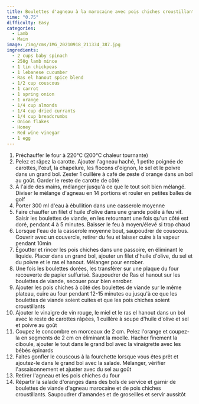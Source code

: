 ```yaml
---
title: Boulettes d'agneau à la marocaine avec pois chiches croustillants et couscous
time: "0.75"
difficulty: Easy
categories:
  - Lamb
  - Main
image: /img/cms/IMG_20210918_211334_387.jpg
ingredients:
  - 2 cups baby spinach
  - 250g lamb mince
  - 1 tin chickpeas
  - 1 lebanese cucumber
  - Ras el hanout spice blend
  - 1/2 cup couscous
  - 1 carrot
  - 1 spring onion
  - 1 orange
  - 1/4 cup almonds
  - 1/4 cup dried currants
  - 1/4 cup breadcrumbs
  - Onion flakes
  - Honey
  - Red wine vinegar
  - 1 egg
---
```

1. Préchauffer le four à 220°C (200°C chaleur tournante)
2. Pelez et râpez la carotte. Ajouter l'agneau haché, 1 petite poignée de carottes, l'œuf, la chapelure, les flocons d'oignon, le sel et le poivre dans un grand bol. Zester 1 cuillère à café de zeste d'orange dans un bol au goût. Garder le reste de carotte de côté
3. À l'aide des mains, mélanger jusqu'à ce que le tout soit bien mélangé. Diviser le mélange d'agneau en 14 portions et rouler en petites balles de golf
4. Porter 300 ml d'eau à ébullition dans une casserole moyenne
5. Faire chauffer un filet d'huile d'olive dans une grande poêle à feu vif. Saisir les boulettes de viande, en les retournant une fois qu'un côté est doré, pendant 4 à 5 minutes. Baisser le feu à moyen/élevé si trop chaud
6. Lorsque l'eau de la casserole moyenne bout, saupoudrer de couscous. Couvrir avec un couvercle, retirer du feu et laisser cuire à la vapeur pendant 10min
7. Égoutter et rincer les pois chiches dans une passoire, en éliminant le liquide. Placer dans un grand bol, ajouter un filet d'huile d'olive, du sel et du poivre et le ras el hanout. Mélanger pour enrober.
8. Une fois les boulettes dorées, les transférer sur une plaque du four recouverte de papier sulfurisé. Saupoudrer de Ras el hanout sur les boulettes de viande, secouer pour bien enrober.
9. Ajouter les pois chiches à côté des boulettes de viande sur le même plateau, cuire au four pendant 12-15 minutes ou jusqu'à ce que les boulettes de viande soient cuites et que les pois chiches soient croustillants
10. Ajouter le vinaigre de vin rouge, le miel et le ras el hanout dans un bol avec le reste de carottes râpées, 1 cuillère à soupe d'huile d'olive et sel et poivre au goût
11. Coupez le concombre en morceaux de 2 cm. Pelez l'orange et coupez-la en segments de 2 cm en éliminant la moelle. Hacher finement la ciboule, ajouter le tout dans le grand bol avec la vinaigrette avec les bébés épinards
12. Faites gonfler le couscous à la fourchette lorsque vous êtes prêt et ajoutez-le dans le grand bol avec la salade. Mélanger, vérifier l'assaisonnement et ajuster avec du sel au goût
13. Retirer l'agneau et les pois chiches du four
14. Répartir la salade d'oranges dans des bols de service et garnir de boulettes de viande d'agneau marocaine et de pois chiches croustillants. Saupoudrer d'amandes et de groseilles et servir aussitôt